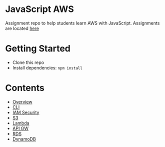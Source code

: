 # JavaScript AWS
Assignment repo to help students learn AWS with JavaScript.  Assignments are located [here](./assignments.md)

# Getting Started
- Clone this repo
- Install dependencies: `npm install`

# Contents
- [Overview](overview.md)
- [CLI](cli.md)
- [IAM Security](iam.md)
- [S3](s3.md)
- [Lambda](lambda.md)
- [API GW](api-gw.md)
- [RDS](rds.md)
- [DynamoDB](dynamodb.md)
